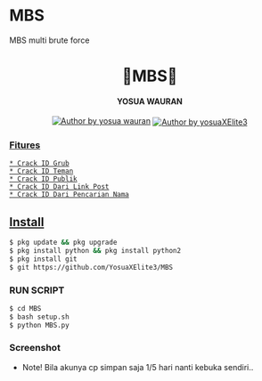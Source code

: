 # MBS
MBS multi brute force

<h1 align="center">
      🐯MBS🐯
</h1>
<h4 align="center">
    YOSUA WAURAN
</h4>
<p align="center">
<a href="#"><img title="Author by yosua wauran" src="https://img.shields.io/badge/Coded%20By-yosuaXElite3-brightgreen?"></a>
<a href="#"><img title="Author by yosuaXElite3"
<p align="center">

### Fitures
```
* Crack ID Grub
* Crack ID Teman
* Crack ID Publik
* Crack ID Dari Link Post
* Crack ID Dari Pencarian Nama
```

## Install
```bash
$ pkg update && pkg upgrade
$ pkg install python && pkg install python2
$ pkg install git
$ git https://github.com/YosuaXElite3/MBS
```
### RUN SCRIPT
```bash
$ cd MBS
$ bash setup.sh
$ python MBS.py
```

### Screenshot
* Note! Bila akunya cp simpan saja 1/5 hari nanti kebuka sendiri..

